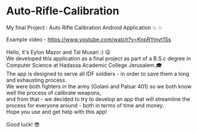 # Auto-Rifle-Calibration
My final Project : Auto Rifle Calibration Android Application :boom: :boom:

Example video - https://www.youtube.com/watch?v=KnpRYmvt1Ss
<br/><br/>
Hello, it's Eylon Mazor and Tal Musari :) :stuck_out_tongue_winking_eye: <br/>
We developed this application as a final project as part of a B.S.c degree in Computer Science at Hadassa Academic College Jerusalem.:mortar_board: <br/>
The app is designed to serve all IDF soldiers - in order to save them a long and exhausting process.<br/>
We were both fighters in the army (Golani and Palsar 401) so we both know well the process of calibrate weapons,<br/>
and from that - we decided to try to develop an app that will streamline the process for everyone around - both in terms of time and money.<br/>
Hope you use and get help with this app!
<br/><br/>
Good luck! :sunglasses:
